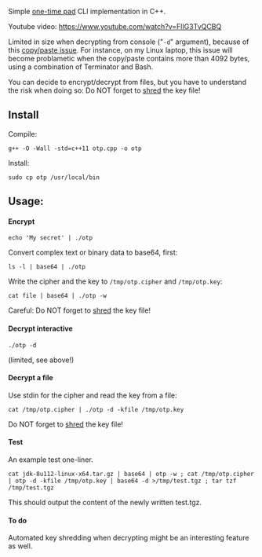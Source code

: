 Simple [one-time pad](https://en.wikipedia.org/wiki/One-time_pad) CLI implementation in C++.

Youtube video: https://www.youtube.com/watch?v=FlIG3TvQCBQ

Limited in size when decrypting from console ("`-d`" argument), because of this
[copy/paste issue](https://stackoverflow.com/questions/22886167/read-a-string-of-length-greater-than-4096-bytes-from-stdin-in-c).
For instance, on my Linux laptop, this issue will become problametic when the copy/paste contains more than 4092 bytes, using a combination of Terminator and Bash.

You can decide to encrypt/decrypt from files, but you have to understand the risk when doing so:
Do NOT forget to [shred](https://en.wikipedia.org/wiki/Shred_(Unix)) the key file!

## Install

Compile:

````
g++ -O -Wall -std=c++11 otp.cpp -o otp
````

Install:

````
sudo cp otp /usr/local/bin
````

## Usage:

#### Encrypt

````
echo 'My secret' | ./otp
````

Convert complex text or binary data to base64, first:

````
ls -l | base64 | ./otp
````

Write the cipher and the key to `/tmp/otp.cipher` and `/tmp/otp.key`:

````
cat file | base64 | ./otp -w
````

Careful: Do NOT forget to [shred](https://en.wikipedia.org/wiki/Shred_(Unix)) the key file!

#### Decrypt interactive

````
./otp -d
````

(limited, see above!)

#### Decrypt a file

Use stdin for the cipher and read the key from a file:

````
cat /tmp/otp.cipher | ./otp -d -kfile /tmp/otp.key
````

Do NOT forget to [shred](https://en.wikipedia.org/wiki/Shred_(Unix)) the key file!

#### Test

An example test one-liner.

````
cat jdk-8u112-linux-x64.tar.gz | base64 | otp -w ; cat /tmp/otp.cipher | otp -d -kfile /tmp/otp.key | base64 -d >/tmp/test.tgz ; tar tzf /tmp/test.tgz
````

This should output the content of the newly written test.tgz.

#### To do

Automated key shredding when decrypting might be an interesting feature as well.
